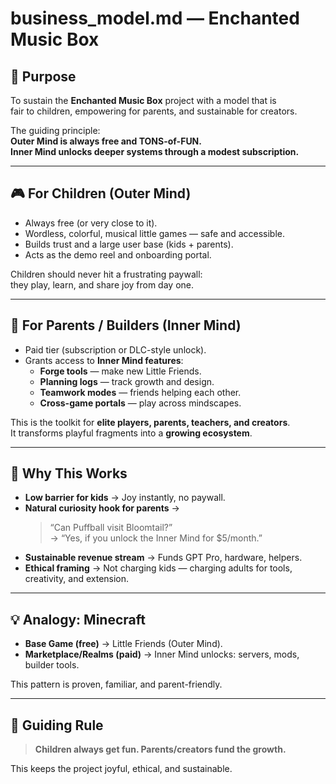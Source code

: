 # business_model.md — Enchanted Music Box

## 🎯 Purpose

To sustain the **Enchanted Music Box** project with a model that is  
fair to children, empowering for parents, and sustainable for creators.  

The guiding principle:  
**Outer Mind is always free and TONS-of-FUN.  
Inner Mind unlocks deeper systems through a modest subscription.**

---

## 🎮 For Children (Outer Mind)

- Always free (or very close to it).  
- Wordless, colorful, musical little games — safe and accessible.  
- Builds trust and a large user base (kids + parents).  
- Acts as the demo reel and onboarding portal.  

Children should never hit a frustrating paywall:  
they play, learn, and share joy from day one.

---

## 🧩 For Parents / Builders (Inner Mind)

- Paid tier (subscription or DLC-style unlock).  
- Grants access to **Inner Mind features**:
  - **Forge tools** — make new Little Friends.  
  - **Planning logs** — track growth and design.  
  - **Teamwork modes** — friends helping each other.  
  - **Cross-game portals** — play across mindscapes.  

This is the toolkit for **elite players, parents, teachers, and creators**.  
It transforms playful fragments into a **growing ecosystem**.

---

## 🌱 Why This Works

- **Low barrier for kids** → Joy instantly, no paywall.  
- **Natural curiosity hook for parents** →  
  > “Can Puffball visit Bloomtail?”  
  > → “Yes, if you unlock the Inner Mind for $5/month.”  
- **Sustainable revenue stream** → Funds GPT Pro, hardware, helpers.  
- **Ethical framing** → Not charging kids — charging adults for tools, creativity, and extension.  

---

## 💡 Analogy: Minecraft

- **Base Game (free)** → Little Friends (Outer Mind).  
- **Marketplace/Realms (paid)** → Inner Mind unlocks: servers, mods, builder tools.  

This pattern is proven, familiar, and parent-friendly.  

---

## 📌 Guiding Rule

> **Children always get fun. Parents/creators fund the growth.**

This keeps the project joyful, ethical, and sustainable.
